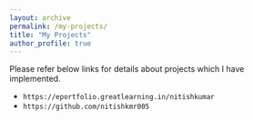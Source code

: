 ```yaml
---
layout: archive
permalink: /my-projects/
title: "My Projects"
author_profile: true
---
```


Please refer below links for details about projects which I have implemented.

* `https://eportfolio.greatlearning.in/nitishkumar`                             
* `https://github.com/nitishkmr005`
